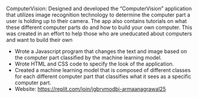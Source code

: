 ComputerVision: Designed and developed the “ComputerVision” application that utilizes image recognition technology to determine the computer part a user is holding up to their camera. The app also contains tutorials on what these different computer parts do and how to build your own computer. This was created in an effort to help those who are uneducated about computers and want to build their own
- Wrote a Javascript program that changes the text and image based on the computer part classified by the machine learning model.
- Wrote HTML and CSS code to specify the look of the application.
- Created a machine learning model that is composed of different classes for each different computer part that classifies what it sees as a specific computer part.
- Website: https://replit.com/join/jgbrvmodbi-armaanagrawal25
